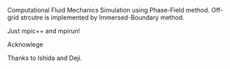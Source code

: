 Computational Fluid Mechanics Simulation using Phase-Field method.
Off-grid strcutre is implemented by Immersed-Boundary method.

Just mpic++ and mpirun!

Acknowlege

Thanks to Ishida and Deji.
